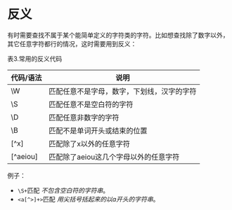# 反义

有时需要查找不属于某个能简单定义的字符类的字符。比如想查找除了数字以外，其它任意字符都行的情况，这时需要用到反义：

表3.常用的反义代码

代码/语法	| 说明
---- | ----
\W	| 匹配任意不是字母，数字，下划线，汉字的字符
\S	| 匹配任意不是空白符的字符
\D	| 匹配任意非数字的字符
\B	| 匹配不是单词开头或结束的位置
[\^x] | 匹配除了x以外的任意字符
[\^aeiou]	| 匹配除了aeiou这几个字母以外的任意字符

例子：

- `\S+`匹配 *不包含空白符的字符串*。
- `<a[^>]+>`匹配 *用尖括号括起来的以a开头的字符串*。

